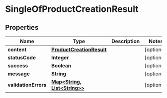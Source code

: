 
# SingleOfProductCreationResult

## Properties
Name | Type | Description | Notes
------------ | ------------- | ------------- | -------------
**content** | [**ProductCreationResult**](ProductCreationResult.md) |  |  [optional]
**statusCode** | **Integer** |  |  [optional]
**success** | **Boolean** |  |  [optional]
**message** | **String** |  |  [optional]
**validationErrors** | [**Map&lt;String, List&lt;String&gt;&gt;**](List.md) |  |  [optional]



